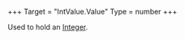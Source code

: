 +++
Target = "IntValue.Value"
Type = number
+++

Used to hold an [Integer](https://developer.roblox.com/articles/Integers).